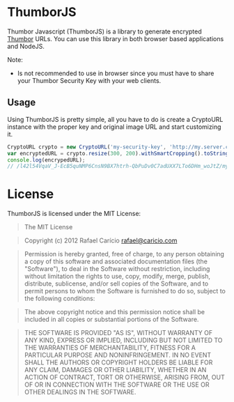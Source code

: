 # ThumborJS

Thumbor Javascript (ThumborJS) is a library to generate encrypted [Thumbor](https://github.com/globocom/thumbor/) URLs. 
You can use this library in both browser based applications and NodeJS. 

Note:

* Is not recommended to use in browser since you must have to share your Thumbor Security Key with your web clients.

## Usage

Using ThumborJS is pretty simple, all you have to do is create a CryptoURL instance with the 
proper key and original image URL and start customizing it.

```javascript
CryptoURL crypto = new CryptoURL('my-security-key', 'http://my.server.com/path/to/my/image.jpg');
var encryptedURL = crypto.resize(300, 200).withSmartCropping().toString();
console.log(encrypedURL);
// /l42l54VqaV_J-EcB5quNMP6CnsN9BX7htrh-QbPuDv0C7adUXX7LTo6DHm_woJtZ/my.server.com/some/path/to/image.jpg
```

# License

ThumborJS is licensed under the MIT License:

> The MIT License

> Copyright (c) 2012 Rafael Carício <rafael@caricio.com>

> Permission is hereby granted, free of charge, to any person obtaining a copy
> of this software and associated documentation files (the "Software"), to deal
> in the Software without restriction, including without limitation the rights
> to use, copy, modify, merge, publish, distribute, sublicense, and/or sell
> copies of the Software, and to permit persons to whom the Software is
> furnished to do so, subject to the following conditions:

> The above copyright notice and this permission notice shall be included in
> all copies or substantial portions of the Software.

> THE SOFTWARE IS PROVIDED "AS IS", WITHOUT WARRANTY OF ANY KIND, EXPRESS OR
> IMPLIED, INCLUDING BUT NOT LIMITED TO THE WARRANTIES OF MERCHANTABILITY,
> FITNESS FOR A PARTICULAR PURPOSE AND NONINFRINGEMENT. IN NO EVENT SHALL THE
> AUTHORS OR COPYRIGHT HOLDERS BE LIABLE FOR ANY CLAIM, DAMAGES OR OTHER
> LIABILITY, WHETHER IN AN ACTION OF CONTRACT, TORT OR OTHERWISE, ARISING FROM,
> OUT OF OR IN CONNECTION WITH THE SOFTWARE OR THE USE OR OTHER DEALINGS IN
> THE SOFTWARE.
